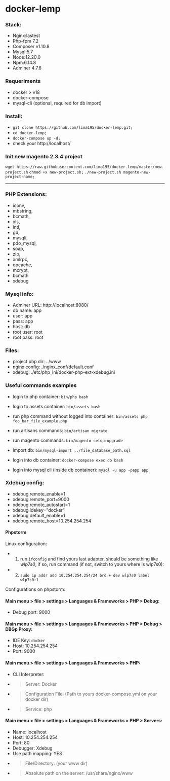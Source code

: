 # docker-lemp 

### Stack:

* Nginx:lastest
* Php-fpm 7.2
* Composer v1.10.8
* Mysql:5.7
* Node:12.20.0
* Npm:6.14.8
* Adminer 4.7.6

### Requeriments

- docker > v18
- docker-compose
- mysql-cli (optional, required for db import)

### Install:

- `git clone https://github.com/lima195/docker-lemp.git;`
- `cd docker-lemp;`
- `docker-compose up -d;`
- check your http://localhost/

### Init new magento 2.3.4 project

`wget https://raw.githubusercontent.com/lima195/docker-lemp/master/new-project.sh`
`chmod +x new-project.sh;`
`./new-project.sh magento-new-project-name;`

---

### PHP Extensions:

* iconv, 
* mbstring, 
* bcmath, 
* xls, 
* intl, 
* gd, 
* mysqli, 
* pdo_mysql, 
* soap, 
* zip, 
* xmlrpc, 
* opcache, 
* mcrypt, 
* bcmath
* xdebug

### Mysql info:

- Adminer URL: http://localhost:8080/
- db name: app
- user: app
- pass: app
- host: db
- root user: root
- root pass: root

### Files:

- project php dir: ../www
- nginx config: ./nginx_conf/default.conf
- xdebug: ./etc/php_ini/docker-php-ext-xdebug.ini

### Useful commands examples

- login to php container:
`bin/php bash`

- login to assets container:
`bin/assets bash`

- run php command without logged into container:
`bin/assets php foo_bar_file_example.php`

- run artisans commands:
`bin/artisan migrate`

- run magento commands:
`bin/magento setup:upgrade`

- import db:
`bin/mysql-import ../file_database_path.sql`

- login into db container:
`docker-compose exec db bash`

- login into mysql cli (inside db container):
`mysql -u app -papp app`

### Xdebug config:

- xdebug.remote_enable=1
- xdebug.remote_port=9000
- xdebug.remote_autostart=1
- xdebug.idekey="docker"
- xdebug.default_enable=1
- xdebug.remote_host=10.254.254.254

#### Phpstorm

Linux configuration:

- 1. run `ifconfig` and find yours last adapter, should be something like *wlp7s0*, if so, run command (if not, switch to yours where is wlp7s0):
- 2. `sudo ip addr add 10.254.254.254/24 brd + dev wlp7s0 label wlp7s0:1`

Configurations on phpstorm:

#### Main menu > file > settings > Languages & Frameworks > PHP > Debug:

* Debug port: 9000

#### Main menu > file > settings > Languages & Frameworks > PHP > Debug > DBGp Proxy:

* IDE Key: `docker`
* Host: 10.254.254.254
* Port: 9000

#### Main menu > file > settings > Languages & Frameworks > PHP:

* CLI Interpreter: 
* > Server: Docker
* > Configuration File: (Path to yours docker-compose.yml on your docker dir)
* > Service: php

#### Main menu > file > settings > Languages & Frameworks > PHP > Servers:

* Name: localhost
* Host: 10.254.254.254
* Port: 80
* Debugger: Xdebug
* Use path mapping: YES
* > File/Directory: (your www dir)
* > Absolute path on the server: /usr/share/nginx/www
